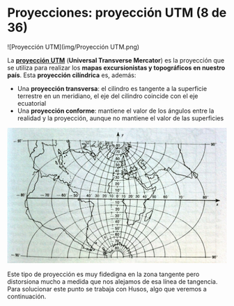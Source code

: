 # Proyecciones: proyección UTM (8 de 36)

![Proyección UTM](img/Proyección UTM.png)

La [**proyección UTM**](http://es.wikipedia.org/wiki/Sistema_de_coordenadas_universal_transversal_de_Mercator "Proyección UTM en Wikipedia") (**Universal Transverse Mercator**) es la proyección que se utiliza para realizar los **mapas excursionistas y topográficos en nuestro país**. Esta **proyección cilíndrica** es, además:

*   Una **proyección transversa**: el cilindro es tangente a la superficie terrestre en un meridiano, el eje del cilindro coincide con el eje ecuatorial
*   Una **proyección conforme**: mantiene el valor de los ángulos entre la realidad y la proyección, aunque no mantiene el valor de las superficies

![UTM distorsión](img/UTM_distorsion.jpg)

Este tipo de proyección es muy fidedigna en la zona tangente pero distorsiona mucho a medida que nos alejamos de esa línea de tangencia. Para solucionar este punto se trabaja con Husos, algo que veremos a continuación.

